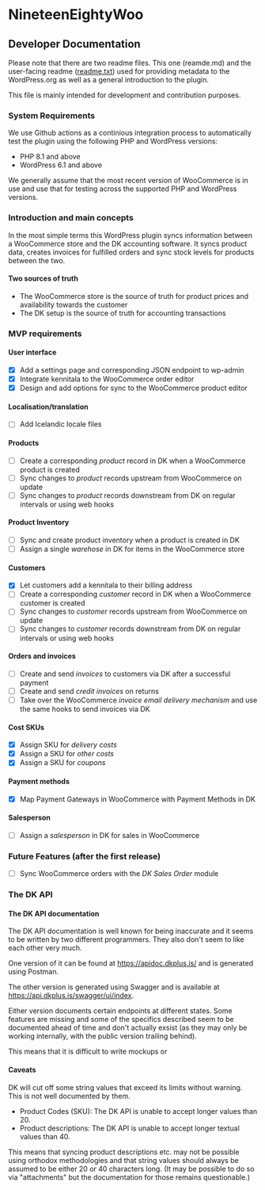 # NineteenEightyWoo

## Developer Documentation

Please note that there are two readme files. This one (reamde.md) and the user-facing readme ([readme.txt](https://github.com/1984hosting/woocoo/blob/main/readme.txt)) used for providing metadata to the WordPress.org as well as a general introduction to the plugin.

This file is mainly intended for development and contribution purposes.

### System Requirements

We use Github actions as a continious integration process to automatically test the plugin using the following PHP and WordPress versions:

* PHP 8.1 and above
* WordPress 6.1 and above

We generally assume that the most recent version of WooCommerce is in use and use that for testing across the supported PHP and WordPress versions.

### Introduction and main concepts

In the most simple terms this WordPress plugin syncs information between a WooCommerce store and the DK accounting software. It syncs product data, creates invoices for fulfilled orders and sync stock levels for products between the two.

#### Two sources of truth

* The WooCommerce store is the source of truth for product prices and availability towards the customer
* The DK setup is the source of truth for accounting transactions

### MVP requirements

#### User interface
- [x] Add a settings page and corresponding JSON endpoint to wp-admin
- [x] Integrate kennitala to the WooCommerce order editor
- [x] Design and add options for sync to the WooCommerce product editor

#### Localisation/translation
- [ ] Add Icelandic locale files

#### Products
- [ ] Create a corresponding *product* record in DK when a WooCommerce product is created
- [ ] Sync changes to *product* records upstream from WooCommerce on update
- [ ] Sync changes to *product* records downstream from DK on regular intervals or using web hooks

#### Product Inventory
- [ ] Sync and create product inventory when a product is created in DK
- [ ] Assign a single *warehose* in DK for items in the WooCommerce store

#### Customers
- [x] Let customers add a kennitala to their billing address
- [ ] Create a corresponding *customer* record in DK when a WooCommerce customer is created
- [ ] Sync changes to *customer* records upstream from WooCommerce on update
- [ ] Sync changes to *customer* records downstream from DK on regular intervals or using web hooks

#### Orders and invoices
- [ ] Create and send *invoices* to customers via DK after a successful payment
- [ ] Create and send *credit invoices* on returns
- [ ] Take over the WooCommerce *invoice email delivery mechanism* and use the same hooks to send invoices via DK

#### Cost SKUs
- [x] Assign SKU for *delivery costs*
- [x] Assign a SKU for *other costs*
- [x] Assign a SKU for *coupons*

#### Payment methods
- [x] Map Payment Gateways in WooCommerce with Payment Methods in DK

#### Salesperson
- [ ] Assign a *salesperson* in DK for sales in WooCommerce

### Future Features (after the first release)
- [ ] Sync WooCommerce orders with the *DK Sales Order* module

### The DK API

#### The DK API documentation

The DK API documentation is well known for being inaccurate and it seems to be written by two different programmers. They also don't seem to like each other very much.

One version of it can be found at https://apidoc.dkplus.is/ and is generated using Postman.

The other version is generated using Swagger and is available at https://api.dkplus.is/swagger/ui/index.

Either version documents certain endpoints at different states. Some features are missing and some of the specifics described seem to be documented ahead of time and don't actually exsist (as they may only be working internally, with the public version trailing behind).

This means that it is difficult to write mockups or

#### Caveats

DK will cut off some string values that exceed its limits without warning. This is not well documented by them.

* Product Codes (SKU): The DK API is unable to accept longer values than 20.
* Product descriptions: The DK API is unable to accept longer textual values than 40.

This means that syncing product descriptions etc. may not be possible using orthodox methodologies and that string values should always be assumed to be either 20 or 40 characters long. (It may be possible to do so via "attachments" but the documentation for those remains questionable.)
